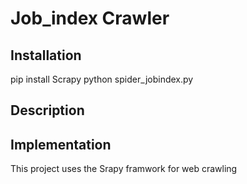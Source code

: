 # Job_index Crawler

## Installation

pip install Scrapy
python spider_jobindex.py

## Description


## Implementation


This project uses the Srapy framwork for web crawling

